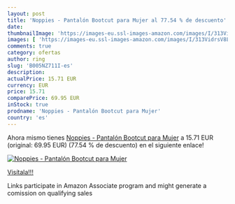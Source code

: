 ```yaml
---
layout: post
title: 'Noppies - Pantalón Bootcut para Mujer al 77.54 % de descuento'
date: 
thumbnailImage: 'https://images-eu.ssl-images-amazon.com/images/I/313VidrsV8L._SL200_.jpg'
images: [ 'https://images-eu.ssl-images-amazon.com/images/I/313VidrsV8L._SL200_.jpg' ]
comments: true
category: ofertas
author: ring
slug: 'B005NZ711I-es'
description:
actualPrice: 15.71 EUR
currency: EUR
price: 15.71
comparePrice: 69.95 EUR
inStock: true
prodname: 'Noppies - Pantalón Bootcut para Mujer'
country: 'es'
---
```


Ahora mismo tienes [Noppies - Pantalón Bootcut para Mujer](https://www.amazon.es/dp/B005NZ711I/?tag=tolees-21) a 15.71 EUR (original: 69.95 EUR) (77.54 %  de descuento) en el siguiente enlace!

[![Noppies - Pantalón Bootcut para Mujer](https://images-eu.ssl-images-amazon.com/images/I/313VidrsV8L._SL200_.jpg)](https://www.amazon.es/dp/B005NZ711I/?tag=tolees-21)

[Visítala!!!](https://www.amazon.es/dp/B005NZ711I/?tag=tolees-21)

Links participate in Amazon Associate program and might generate a comission on qualifying sales
